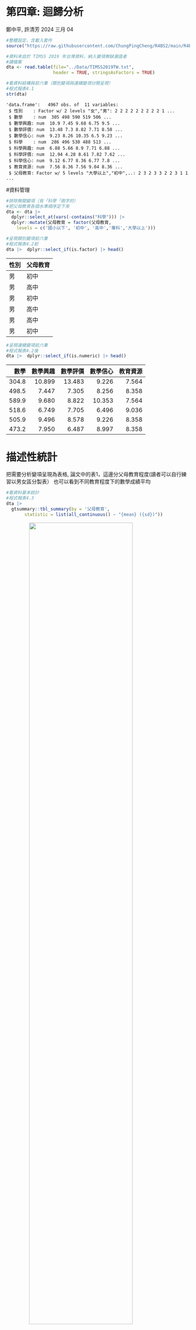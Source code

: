第四章: 迴歸分析
================
鄭中平, 許清芳
2024 三月 04

``` r
#整體設定，含載入套件
source("https://raw.githubusercontent.com/ChungPingCheng/R4BS2/main/R4BS_setup.R")
```

``` r
#資料來自於 TIMSS 2019 年台灣資料，納入變項無缺漏值者
#讀檔案
dta <- read.table(file="../Data/TIMSS2019TW.txt", 
                  header = TRUE, stringsAsFactors = TRUE)
```

``` r
#看資料結構與前六筆（類別變項與連續變項分開呈現）
#程式報表4.1
str(dta)
```

    'data.frame':   4967 obs. of  11 variables:
     $ 性別    : Factor w/ 2 levels "女","男": 2 2 2 2 2 2 2 2 2 1 ...
     $ 數學    : num  305 498 590 519 506 ...
     $ 數學興趣: num  10.9 7.45 9.68 6.75 9.5 ...
     $ 數學評價: num  13.48 7.3 8.82 7.71 8.58 ...
     $ 數學信心: num  9.23 8.26 10.35 6.5 9.23 ...
     $ 科學    : num  286 496 530 488 513 ...
     $ 科學興趣: num  6.88 5.66 8.9 7.71 6.88 ...
     $ 科學評價: num  12.94 4.28 8.61 7.82 7.62 ...
     $ 科學信心: num  9.12 6.77 8.36 6.77 7.8 ...
     $ 教育資源: num  7.56 8.36 7.56 9.04 8.36 ...
     $ 父母教育: Factor w/ 5 levels "大學以上","初中",..: 2 3 2 3 3 2 2 3 1 1 ...

\#資料管理

``` r
#排除無關變項（有「科學「兩字的）
#把父母教育各個水準順序定下來
dta <- dta |>   
  dplyr::select_at(vars(-contains("科學"))) |>
  dplyr::mutate(父母教育 = factor(父母教育, 
    levels = c('國小以下', '初中', '高中','專科','大學以上')))
```

``` r
#呈現類別變項前六筆
#程式報表4.2前
dta |>  dplyr::select_if(is.factor) |> head()
```

<table>
<thead>
<tr>
<th style="text-align:left;">
性別
</th>
<th style="text-align:left;">
父母教育
</th>
</tr>
</thead>
<tbody>
<tr>
<td style="text-align:left;">
男
</td>
<td style="text-align:left;">
初中
</td>
</tr>
<tr>
<td style="text-align:left;">
男
</td>
<td style="text-align:left;">
高中
</td>
</tr>
<tr>
<td style="text-align:left;">
男
</td>
<td style="text-align:left;">
初中
</td>
</tr>
<tr>
<td style="text-align:left;">
男
</td>
<td style="text-align:left;">
高中
</td>
</tr>
<tr>
<td style="text-align:left;">
男
</td>
<td style="text-align:left;">
高中
</td>
</tr>
<tr>
<td style="text-align:left;">
男
</td>
<td style="text-align:left;">
初中
</td>
</tr>
</tbody>
</table>

``` r
#呈現連續變項前六筆
#程式報表4.2後
dta |>  dplyr::select_if(is.numeric) |> head()
```

<table>
<thead>
<tr>
<th style="text-align:right;">
數學
</th>
<th style="text-align:right;">
數學興趣
</th>
<th style="text-align:right;">
數學評價
</th>
<th style="text-align:right;">
數學信心
</th>
<th style="text-align:right;">
教育資源
</th>
</tr>
</thead>
<tbody>
<tr>
<td style="text-align:right;">
304.8
</td>
<td style="text-align:right;">
10.899
</td>
<td style="text-align:right;">
13.483
</td>
<td style="text-align:right;">
9.226
</td>
<td style="text-align:right;">
7.564
</td>
</tr>
<tr>
<td style="text-align:right;">
498.5
</td>
<td style="text-align:right;">
7.447
</td>
<td style="text-align:right;">
7.305
</td>
<td style="text-align:right;">
8.256
</td>
<td style="text-align:right;">
8.358
</td>
</tr>
<tr>
<td style="text-align:right;">
589.9
</td>
<td style="text-align:right;">
9.680
</td>
<td style="text-align:right;">
8.822
</td>
<td style="text-align:right;">
10.353
</td>
<td style="text-align:right;">
7.564
</td>
</tr>
<tr>
<td style="text-align:right;">
518.6
</td>
<td style="text-align:right;">
6.749
</td>
<td style="text-align:right;">
7.705
</td>
<td style="text-align:right;">
6.496
</td>
<td style="text-align:right;">
9.036
</td>
</tr>
<tr>
<td style="text-align:right;">
505.9
</td>
<td style="text-align:right;">
9.496
</td>
<td style="text-align:right;">
8.578
</td>
<td style="text-align:right;">
9.226
</td>
<td style="text-align:right;">
8.358
</td>
</tr>
<tr>
<td style="text-align:right;">
473.2
</td>
<td style="text-align:right;">
7.950
</td>
<td style="text-align:right;">
6.487
</td>
<td style="text-align:right;">
8.997
</td>
<td style="text-align:right;">
8.358
</td>
</tr>
</tbody>
</table>

# 描述性統計

把需要分析變項呈現為表格,
論文中的表1，這邊分父母教育程度(讀者可以自行練習以男女區分製表）
也可以看到不同教育程度下的數學成績平均

``` r
#看資料基本統計
#程式報表4.3
dta |> 
  gtsummary::tbl_summary(by = '父母教育',
       statistic = list(all_continuous() ~ "{mean} ({sd})")) 
```

<img src="ch04_files/tbl04_3.png" width="75%" style="display: block; margin: auto;" />

# 繪圖 - 呈現資料

``` r
#圖示不同父母教育程度下的數學分數平均數，加上信賴區間
#圖4.1
ggplot(data = dta, 
       aes(x = 父母教育, 
           y = 數學)) +
  stat_summary(fun.data = 'mean_cl_boot') +
  scale_y_continuous(breaks = seq(500, 660, by = 20)) +
  geom_hline(yintercept = mean(dta$數學) , 
             linetype = 'dotted') +
  coord_flip() +
  labs(x = '父母教育程度', y = '數學平均分數',
       title='數學分數與父母教育程度') 
```

<img src="ch04_files/figure-gfm/fig4_1-1.png" style="display: block; margin: auto;" />

``` r
#父母教育的效果或許會是教育資源造成的，畫圖看看
#圖4.2
ggplot(data = dta, aes(y = 數學, x = 教育資源)) +
  geom_point(pch=1, size=rel(.3), alpha=.3)+
  stat_smooth(method = 'lm', 
              se = F, 
              formula = y ~ x,
              col=1,
              linewidth=.8) +
  facet_wrap(vars(父母教育), nrow=1)+
  labs(x = '教育資源', y = '數學分數')
```

<img src="ch04_files/figure-gfm/fig4_2-1.png" style="display: block; margin: auto;" />

# 迴歸分析

``` r
#以 tidy 方式進行分析並輸出報表
#程式報表4.4
dta |> 
  lm(formula = 數學 ~ 父母教育, data = _) |> 
  broom::tidy(conf.int = TRUE) |>
  insight::format_table(ci_brackets = c("(", ")")) |>
  export_table(format = "markdown", caption = "", align = "lcccrr")
```

| term             | estimate | std.error | statistic | p.value |         conf.int |
|:-----------------|:--------:|:---------:|:---------:|--------:|-----------------:|
| (Intercept)      |  535.07  |   10.91   |   49.05   | \< .001 | (513.68, 556.45) |
| 父母教育初中     |  15.86   |   11.88   |   1.33    |   0.182 |  ( -7.43, 39.15) |
| 父母教育高中     |  44.83   |   11.12   |   4.03    | \< .001 |  ( 23.03, 66.62) |
| 父母教育專科     |  91.57   |   11.47   |   7.98    | \< .001 | ( 69.08, 114.06) |
| 父母教育大學以上 |  107.73  |   11.08   |   9.72    | \< .001 | ( 86.00, 129.46) |

``` r
#這是原始輸出
#程式報表4.5
dta |> 
  lm(formula = 數學 ~ 父母教育, data = _) |> 
  summary()
```


    Call:
    lm(formula = 數學 ~ 父母教育, data = dta)

    Residuals:
        Min      1Q  Median      3Q     Max 
    -304.55  -56.73    7.66   62.91  276.78 

    Coefficients:
                     Estimate Std. Error t value Pr(>|t|)
    (Intercept)         535.1       10.9   49.05  < 2e-16
    父母教育初中         15.9       11.9    1.33     0.18
    父母教育高中         44.8       11.1    4.03  5.6e-05
    父母教育專科         91.6       11.5    7.98  1.8e-15
    父母教育大學以上    107.7       11.1    9.72  < 2e-16

    Residual standard error: 90 on 4962 degrees of freedom
    Multiple R-squared:  0.125, Adjusted R-squared:  0.124 
    F-statistic:  177 on 4 and 4962 DF,  p-value: <2e-16

``` r
#ANOVA 式報表
#程式報表4.6前
anova(m1 <- lm(數學 ~ 父母教育, data = dta))
```

<table>
<thead>
<tr>
<th style="text-align:left;">
</th>
<th style="text-align:right;">
Df
</th>
<th style="text-align:right;">
Sum Sq
</th>
<th style="text-align:right;">
Mean Sq
</th>
<th style="text-align:right;">
F value
</th>
<th style="text-align:right;">
Pr(\>F)
</th>
</tr>
</thead>
<tbody>
<tr>
<td style="text-align:left;">
父母教育
</td>
<td style="text-align:right;">
4
</td>
<td style="text-align:right;">
5723746
</td>
<td style="text-align:right;">
1430936
</td>
<td style="text-align:right;">
176.8
</td>
<td style="text-align:right;">
0
</td>
</tr>
<tr>
<td style="text-align:left;">
Residuals
</td>
<td style="text-align:right;">
4962
</td>
<td style="text-align:right;">
40158168
</td>
<td style="text-align:right;">
8093
</td>
<td style="text-align:right;">
NA
</td>
<td style="text-align:right;">
NA
</td>
</tr>
</tbody>
</table>

``` r
#把教育資源加進模型
#程式報表4.6中
anova(m2 <- update(m1, . ~ . + 教育資源, data = dta))
```

<table>
<thead>
<tr>
<th style="text-align:left;">
</th>
<th style="text-align:right;">
Df
</th>
<th style="text-align:right;">
Sum Sq
</th>
<th style="text-align:right;">
Mean Sq
</th>
<th style="text-align:right;">
F value
</th>
<th style="text-align:right;">
Pr(\>F)
</th>
</tr>
</thead>
<tbody>
<tr>
<td style="text-align:left;">
父母教育
</td>
<td style="text-align:right;">
4
</td>
<td style="text-align:right;">
5723746
</td>
<td style="text-align:right;">
1430936
</td>
<td style="text-align:right;">
187.9
</td>
<td style="text-align:right;">
0
</td>
</tr>
<tr>
<td style="text-align:left;">
教育資源
</td>
<td style="text-align:right;">
1
</td>
<td style="text-align:right;">
2373284
</td>
<td style="text-align:right;">
2373284
</td>
<td style="text-align:right;">
311.6
</td>
<td style="text-align:right;">
0
</td>
</tr>
<tr>
<td style="text-align:left;">
Residuals
</td>
<td style="text-align:right;">
4961
</td>
<td style="text-align:right;">
37784883
</td>
<td style="text-align:right;">
7616
</td>
<td style="text-align:right;">
NA
</td>
<td style="text-align:right;">
NA
</td>
</tr>
</tbody>
</table>

``` r
#或許不是父母教育而是教育資源造成，這邊只考慮教育資源
#程式報表4.6後
anova(m3 <- update(m2, . ~ . - 父母教育,  data = dta))
```

<table>
<thead>
<tr>
<th style="text-align:left;">
</th>
<th style="text-align:right;">
Df
</th>
<th style="text-align:right;">
Sum Sq
</th>
<th style="text-align:right;">
Mean Sq
</th>
<th style="text-align:right;">
F value
</th>
<th style="text-align:right;">
Pr(\>F)
</th>
</tr>
</thead>
<tbody>
<tr>
<td style="text-align:left;">
教育資源
</td>
<td style="text-align:right;">
1
</td>
<td style="text-align:right;">
7825167
</td>
<td style="text-align:right;">
7825167
</td>
<td style="text-align:right;">
1021
</td>
<td style="text-align:right;">
0
</td>
</tr>
<tr>
<td style="text-align:left;">
Residuals
</td>
<td style="text-align:right;">
4965
</td>
<td style="text-align:right;">
38056746
</td>
<td style="text-align:right;">
7665
</td>
<td style="text-align:right;">
NA
</td>
<td style="text-align:right;">
NA
</td>
</tr>
</tbody>
</table>

## 迴歸模型比較

``` r
#比較m3,m2
anova(m3, m2)
```

<table>
<thead>
<tr>
<th style="text-align:right;">
Res.Df
</th>
<th style="text-align:right;">
RSS
</th>
<th style="text-align:right;">
Df
</th>
<th style="text-align:right;">
Sum of Sq
</th>
<th style="text-align:right;">
F
</th>
<th style="text-align:right;">
Pr(\>F)
</th>
</tr>
</thead>
<tbody>
<tr>
<td style="text-align:right;">
4965
</td>
<td style="text-align:right;">
38056746
</td>
<td style="text-align:right;">
NA
</td>
<td style="text-align:right;">
NA
</td>
<td style="text-align:right;">
NA
</td>
<td style="text-align:right;">
NA
</td>
</tr>
<tr>
<td style="text-align:right;">
4961
</td>
<td style="text-align:right;">
37784883
</td>
<td style="text-align:right;">
4
</td>
<td style="text-align:right;">
271863
</td>
<td style="text-align:right;">
8.924
</td>
<td style="text-align:right;">
0
</td>
</tr>
</tbody>
</table>

``` r
#比較m1,m2
anova(m1, m2)
```

<table>
<thead>
<tr>
<th style="text-align:right;">
Res.Df
</th>
<th style="text-align:right;">
RSS
</th>
<th style="text-align:right;">
Df
</th>
<th style="text-align:right;">
Sum of Sq
</th>
<th style="text-align:right;">
F
</th>
<th style="text-align:right;">
Pr(\>F)
</th>
</tr>
</thead>
<tbody>
<tr>
<td style="text-align:right;">
4962
</td>
<td style="text-align:right;">
40158168
</td>
<td style="text-align:right;">
NA
</td>
<td style="text-align:right;">
NA
</td>
<td style="text-align:right;">
NA
</td>
<td style="text-align:right;">
NA
</td>
</tr>
<tr>
<td style="text-align:right;">
4961
</td>
<td style="text-align:right;">
37784883
</td>
<td style="text-align:right;">
1
</td>
<td style="text-align:right;">
2373284
</td>
<td style="text-align:right;">
311.6
</td>
<td style="text-align:right;">
0
</td>
</tr>
</tbody>
</table>

``` r
#將結果放在一個list中，等一下比較方便抓結果
mod_r2 <- sapply(list(m1, m2, m3), broom::glance) |>
  as.data.frame() |>
  dplyr::slice(1) |> 
  t() |> 
  unlist()
mod_r2
```

    [1] 0.1247 0.1765 0.1706

``` r
#比較在控制教育資源下，父母教育的效果
#程式報表4.7 前半
(mod_r2[2] - mod_r2[3])/mod_r2[2]
```

    [1] 0.03358

``` r
#比較在控制父母教育下，教育資源的效果
#程式報表4.7 後半
(mod_r2[2] - mod_r2[1])/mod_r2[2]
```

    [1] 0.2931

``` r
#輸出最終模型結果
#程式報表4.8
dta |> 
  lm(formula = 數學 ~ 父母教育 + 教育資源, data = _) |> 
  jtools::summ(confint = TRUE)
```

<table class="table table-striped table-hover table-condensed table-responsive" style="width: auto !important; margin-left: auto; margin-right: auto;">
<tbody>
<tr>
<td style="text-align:left;font-weight: bold;">
Observations
</td>
<td style="text-align:right;">
4967
</td>
</tr>
<tr>
<td style="text-align:left;font-weight: bold;">
Dependent variable
</td>
<td style="text-align:right;">
數學
</td>
</tr>
<tr>
<td style="text-align:left;font-weight: bold;">
Type
</td>
<td style="text-align:right;">
OLS linear regression
</td>
</tr>
</tbody>
</table>
<table class="table table-striped table-hover table-condensed table-responsive" style="width: auto !important; margin-left: auto; margin-right: auto;">
<tbody>
<tr>
<td style="text-align:left;font-weight: bold;">
F(5,4961)
</td>
<td style="text-align:right;">
212.62
</td>
</tr>
<tr>
<td style="text-align:left;font-weight: bold;">
R²
</td>
<td style="text-align:right;">
0.18
</td>
</tr>
<tr>
<td style="text-align:left;font-weight: bold;">
Adj. R²
</td>
<td style="text-align:right;">
0.18
</td>
</tr>
</tbody>
</table>
<table class="table table-striped table-hover table-condensed table-responsive" style="width: auto !important; margin-left: auto; margin-right: auto;border-bottom: 0;">
<thead>
<tr>
<th style="text-align:left;">
</th>
<th style="text-align:right;">
Est.
</th>
<th style="text-align:right;">
2.5%
</th>
<th style="text-align:right;">
97.5%
</th>
<th style="text-align:right;">
t val.
</th>
<th style="text-align:right;">
p
</th>
</tr>
</thead>
<tbody>
<tr>
<td style="text-align:left;font-weight: bold;">
(Intercept)
</td>
<td style="text-align:right;">
375.71
</td>
<td style="text-align:right;">
348.44
</td>
<td style="text-align:right;">
402.98
</td>
<td style="text-align:right;">
27.01
</td>
<td style="text-align:right;">
0.00
</td>
</tr>
<tr>
<td style="text-align:left;font-weight: bold;">
父母教育初中
</td>
<td style="text-align:right;">
-5.05
</td>
<td style="text-align:right;">
-27.77
</td>
<td style="text-align:right;">
17.66
</td>
<td style="text-align:right;">
-0.44
</td>
<td style="text-align:right;">
0.66
</td>
</tr>
<tr>
<td style="text-align:left;font-weight: bold;">
父母教育高中
</td>
<td style="text-align:right;">
1.22
</td>
<td style="text-align:right;">
-20.48
</td>
<td style="text-align:right;">
22.91
</td>
<td style="text-align:right;">
0.11
</td>
<td style="text-align:right;">
0.91
</td>
</tr>
<tr>
<td style="text-align:left;font-weight: bold;">
父母教育專科
</td>
<td style="text-align:right;">
24.21
</td>
<td style="text-align:right;">
1.14
</td>
<td style="text-align:right;">
47.27
</td>
<td style="text-align:right;">
2.06
</td>
<td style="text-align:right;">
0.04
</td>
</tr>
<tr>
<td style="text-align:left;font-weight: bold;">
父母教育大學以上
</td>
<td style="text-align:right;">
17.10
</td>
<td style="text-align:right;">
-6.25
</td>
<td style="text-align:right;">
40.46
</td>
<td style="text-align:right;">
1.44
</td>
<td style="text-align:right;">
0.15
</td>
</tr>
<tr>
<td style="text-align:left;font-weight: bold;">
教育資源
</td>
<td style="text-align:right;">
21.49
</td>
<td style="text-align:right;">
19.10
</td>
<td style="text-align:right;">
23.88
</td>
<td style="text-align:right;">
17.65
</td>
<td style="text-align:right;">
0.00
</td>
</tr>
</tbody>
<tfoot>
<tr>
<td style="padding: 0; " colspan="100%">
<sup></sup> Standard errors: OLS
</td>
</tr>
</tfoot>
</table>

## 迴歸模型係數

- 底下呈現兩種畫迴歸效果的辦法，第一種是以
  ggplot，第二種引用其他套件，更為簡單

``` r
#以 ggplot 畫效果
#將截距去除，畫更易懂起來
#圖4.3
tidy(m2, conf.int = TRUE) |> 
  dplyr::slice(-1) |>
ggplot() + 
  aes(estimate, term, xmin = conf.low, xmax = conf.high, height = 0) +
  geom_point(size=rel(3)) +
  geom_vline(xintercept = 0, linetype="dashed") +
  geom_errorbarh() +
  labs(x = '估計值和信賴區間', 
       y = '迴歸模型變項(去除截距)', 
       subtitle = '依變項:數學分數')
```

<img src="ch04_files/figure-gfm/fig4_3-1.png" style="display: block; margin: auto;" />

``` r
#以 plot_summs 畫效果
#將截距去除，畫更易懂起來
#圖4.4
jtools::plot_summs(m2) +
  labs(x = '估計值和信賴區間', 
       y = '迴歸模型變項(去除截距)', 
       subtitle = '依變項:數學分數')
```

<img src="ch04_files/figure-gfm/fig4_4-1.png" style="display: block; margin: auto;" />

## 迴歸模型效果

``` r
#預備要畫預測時，先看一下教育資源數值差異會到多少
#程式報表4.9
with(dta, 教育資源) |> quantile()
```

        0%    25%    50%    75%   100% 
     4.552  9.036 10.238 11.487 13.515 

``` r
#畫預測值，移除 colors='bw' 可以看到彩色圖
#圖4.5
sjPlot::plot_model(m2, type='pred', colors='bw',
  terms=c("父母教育","教育資源[9.036, 11.487]")) +
  labs(y="數學分數估測值",
       title="數學 ~ 父母教育 + 教育資源")
```

<img src="ch04_files/figure-gfm/fig4_5-1.png" style="display: block; margin: auto;" />

## 模型診斷

``` r
#利用 gglm 套件作模型診斷 
#圖4.6
gglm::gglm(m2, theme = ggplot2::theme_minimal())
```

<img src="ch04_files/figure-gfm/fig4_6-1.png" style="display: block; margin: auto;" />

``` r
#利用 performance 套件作模型診斷 
#圖4.7
performance::check_model(m2)
```

<img src="ch04_files/figure-gfm/fig4_7-1.png" style="display: block; margin: auto;" />

``` r
#殘差圖
#畫圖前用 broom 把迴歸分析的預測值、殘差與槓桿值放進資料
#圖4.8, 上方左圖
p1 <- broom::augment(m2) |>
ggplot() + 
  aes(.fitted, .std.resid) +
  geom_hline(yintercept = 0, col='gray') +
  geom_point(pch = 1, size=rel(.5), alpha=.5) +
  geom_smooth(method='rlm', 
              formula = y ~ x, 
              se = FALSE,
              linewidth=.5, 
              col='black')+
  facet_wrap(vars(父母教育), ncol=1) +
  labs(x="數學分數估測值", 
       y="標準化殘差",
       title = "數學 ~ 父母教育 + 教育資源")
```

``` r
#看看殘差的 Q-Q 圖，依父母教育。檢視常態假設
#圖4.8, 下方
p2 <- broom::augment(m2) |>
ggplot() +
  aes(sample=.std.resid)+
  facet_wrap(vars(父母教育), nrow=1)+
  stat_qq(pch=1, size=rel(.5), alpha=.5)+
  stat_qq_line(linewidth=.5)+
  labs(x = '常態位數', y = '標準化殘差')
```

``` r
#呈現槓桿值與標準化殘差
#區分父母教育
#圖4.8, 上方右圖
p3 <- broom::augment(m2) |>
ggplot() +
 aes(x = .hat, y = .std.resid) +
 geom_point(pch=1, alpha=.5, size=rel(.5))+
 geom_hline(yintercept = 0, linetype = 'dotted') +
 facet_wrap(vars(父母教育), ncol=1) +
 labs(x = '影響值', y = '標準化殘差')

#三張圖併成一張呈現
(p1 + p3) / p2
```

<img src="ch04_files/figure-gfm/fig4_8-1.png" style="display: block; margin: auto;" />

``` r
#看看影響值
#程式報表4.10
broom::augment(m2) |> dplyr::select(".hat") |> summary() 
```

<table>
<thead>
<tr>
<th style="text-align:left;">
</th>
<th style="text-align:left;">
.hat
</th>
</tr>
</thead>
<tbody>
<tr>
<td style="text-align:left;">
</td>
<td style="text-align:left;">
Min. :0.000470
</td>
</tr>
<tr>
<td style="text-align:left;">
</td>
<td style="text-align:left;">
1st Qu.:0.000577
</td>
</tr>
<tr>
<td style="text-align:left;">
</td>
<td style="text-align:left;">
Median :0.000691
</td>
</tr>
<tr>
<td style="text-align:left;">
</td>
<td style="text-align:left;">
Mean :0.001208
</td>
</tr>
<tr>
<td style="text-align:left;">
</td>
<td style="text-align:left;">
3rd Qu.:0.001236
</td>
</tr>
<tr>
<td style="text-align:left;">
</td>
<td style="text-align:left;">
Max. :0.016301
</td>
</tr>
</tbody>
</table>

``` r
#底下要呈現多個連續解釋變項時的情形
#看看個人變項的可能效果，把跟數學有關的部分取出來
#看看基本統計量
dta |> 
 dplyr::select_at(vars(starts_with("數學"))) |>
 dplyr::select_if(is.numeric) |> 
 colMeans()
```

        數學 數學興趣 數學評價 數學信心 
     610.196    9.235    8.250    9.180 

``` r
#呈現兩兩散佈圖
#以corrplot 套件，利用圖形顯示相關大小
#圖4.9
dta |> 
 dplyr::select_at(vars(starts_with("數學"))) |>
 dplyr::select_if(is.numeric) |> cor() %T>%
corrplot(corr = ., method = 'ellipse', order = 'hclust', addrect = 4,
         type = 'upper', tl.pos = 'd') %>%
corrplot(corr = ., add = TRUE, type = 'lower', method = 'number',
         order = 'hclust', col = 'black', 
         diag = FALSE, tl.pos = 'n', cl.pos = 'n')
```

<img src="ch04_files/figure-gfm/fig4_9-1.png" style="display: block; margin: auto;" />

``` r
#放進三個解釋變項
#程式報表4.11前
dta_math <- dta |> 
 dplyr::select_at(vars(starts_with("數學"))) |>
 dplyr::select_if(is.numeric) 
m4 <- lm(數學 ~ 數學興趣 + 數學評價 + 數學信心, data = dta_math)
m4 |> broom::glance() |> dplyr::select(1:6)
```

<table>
<thead>
<tr>
<th style="text-align:right;">
r.squared
</th>
<th style="text-align:right;">
adj.r.squared
</th>
<th style="text-align:right;">
sigma
</th>
<th style="text-align:right;">
statistic
</th>
<th style="text-align:right;">
p.value
</th>
<th style="text-align:right;">
df
</th>
</tr>
</thead>
<tbody>
<tr>
<td style="text-align:right;">
0.2561
</td>
<td style="text-align:right;">
0.2556
</td>
<td style="text-align:right;">
82.93
</td>
<td style="text-align:right;">
569.4
</td>
<td style="text-align:right;">
0
</td>
<td style="text-align:right;">
3
</td>
</tr>
</tbody>
</table>

``` r
#利用 lm.beta套件，計算標準化迴歸係數
#程式報表4.11後
m4 |> lm.beta::lm.beta() |> summary()
```


    Call:
    lm(formula = 數學 ~ 數學興趣 + 數學評價 + 數學信心, 
        data = dta_math)

    Residuals:
       Min     1Q Median     3Q    Max 
    -391.5  -49.4    6.8   56.1  234.4 

    Coefficients:
                Estimate Standardized Std. Error t value Pr(>|t|)
    (Intercept) 371.7862           NA     6.4606   57.55   <2e-16
    數學興趣      3.0116       0.0567     1.0281    2.93   0.0034
    數學評價      8.9673       0.1731     0.7993   11.22   <2e-16
    數學信心     14.8818       0.3567     0.7178   20.73   <2e-16

    Residual standard error: 82.9 on 4963 degrees of freedom
    Multiple R-squared:  0.256, Adjusted R-squared:  0.256 
    F-statistic:  569 on 3 and 4963 DF,  p-value: <2e-16

``` r
#看效果
#圖4.10
jtools::plot_summs(m4) +
  labs(x = '估計值和信賴區間', 
       y = '迴歸模型變項(去除截距)', 
       subtitle = '依變項:數學分數') 
```

<img src="ch04_files/figure-gfm/fig4_10-1.png" style="display: block; margin: auto;" />

``` r
#看效果
#圖4.11
p1 <- jtools::effect_plot(m4, pred = '數學興趣', 
                    interval = TRUE, 
                    point.size = .1, point.alpha = .3,
                    plot.points = TRUE)
p2 <- jtools::effect_plot(m4, pred = '數學評價', 
                    interval = TRUE,  
                    point.size = .1, point.alpha = .3,
                    plot.points = TRUE)
p3 <- jtools::effect_plot(m4, pred = '數學信心', 
                    interval = TRUE, 
                    point.size = .1, point.alpha = .3,
                    plot.points = TRUE)

p1 + p2 + p3
```

<img src="ch04_files/figure-gfm/fig4_11-1.png" style="display: block; margin: auto;" />

``` r
#看看控制數學信心與數學評價後，數學興趣的效果
#程式報表4.12前
summary(m5 <- update(m4, . ~ . - 數學興趣 , data = dta_math))
```


    Call:
    lm(formula = 數學 ~ 數學評價 + 數學信心, data = dta_math)

    Residuals:
       Min     1Q Median     3Q    Max 
    -390.0  -49.5    6.8   56.1  236.1 

    Coefficients:
                Estimate Std. Error t value Pr(>|t|)
    (Intercept)  379.010      5.976    63.4   <2e-16
    數學評價      10.046      0.710    14.2   <2e-16
    數學信心      16.155      0.572    28.3   <2e-16

    Residual standard error: 83 on 4964 degrees of freedom
    Multiple R-squared:  0.255, Adjusted R-squared:  0.254 
    F-statistic:  849 on 2 and 4964 DF,  p-value: <2e-16

``` r
#程式報表4.12後
anova(m5, m4)
```

<table>
<thead>
<tr>
<th style="text-align:right;">
Res.Df
</th>
<th style="text-align:right;">
RSS
</th>
<th style="text-align:right;">
Df
</th>
<th style="text-align:right;">
Sum of Sq
</th>
<th style="text-align:right;">
F
</th>
<th style="text-align:right;">
Pr(\>F)
</th>
</tr>
</thead>
<tbody>
<tr>
<td style="text-align:right;">
4964
</td>
<td style="text-align:right;">
34192102
</td>
<td style="text-align:right;">
NA
</td>
<td style="text-align:right;">
NA
</td>
<td style="text-align:right;">
NA
</td>
<td style="text-align:right;">
NA
</td>
</tr>
<tr>
<td style="text-align:right;">
4963
</td>
<td style="text-align:right;">
34133085
</td>
<td style="text-align:right;">
1
</td>
<td style="text-align:right;">
59017
</td>
<td style="text-align:right;">
8.581
</td>
<td style="text-align:right;">
0.0034
</td>
</tr>
</tbody>
</table>

``` r
#看看不同模型的預測以及信賴區間
#圖4.12
jtools::plot_summs(m4, m5, model.names = c(formula(m4), formula(m5)))  +
  labs(x = '估計值和信賴區間', 
       y = '迴歸模型變項(去除截距)', 
       subtitle = '依變項:數學分數') +
  theme(legend.position="bottom")
```

<img src="ch04_files/figure-gfm/fig4_12-1.png" style="display: block; margin: auto;" />
